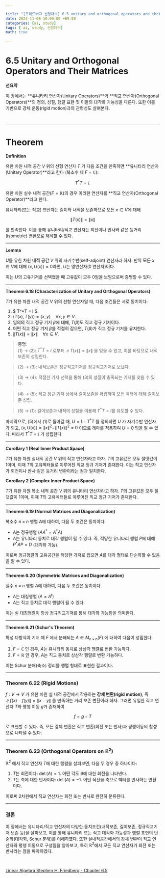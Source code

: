 ```yaml
---

title: "[프리드버그 선형대수] 6.5 unitary and orthogonal operators and their matrices"  
date: 2024-11-08 10:00:00 +09:00  
categories: [ai, study]  
tags: [ ai, study, 선형대수]  
math: true  

---
```


# **6.5 Unitary and Orthogonal Operators and Their Matrices**

**선요약**  

이 장에서는 **유니타리 연산자(Unitary Operators)**와 **직교 연산자(Orthogonal Operators)**의 정의, 성질, 행렬 표현 및 이들의 대각화 가능성을 다룬다. 또한 이를 기반으로 강체 운동(rigid motion)과의 관련성도 살펴본다.

<br/>

---

# **Theorem**

**Definition**

유한 차원 내적 공간 $V$ 위의 선형 연산자 $T$ 가 다음 조건을 만족하면 **유니타리 연산자(Unitary Operator)**라고 한다 (복소수 체 $F = \mathbb{C}$):

$$
T^*T = I.
$$

유한 차원 실수 내적 공간($F = \mathbb{R}$)의 경우 이러한 연산자를 **직교 연산자(Orthogonal Operator)**라고 한다.

유니타리(또는 직교) 연산자는 길이와 내적을 보존하므로 모든 $x \in V$에 대해

$$
\|T(x)\| = \|x\|
$$

를 만족한다. 이를 통해 유니타리/직교 연산자는 회전이나 반사와 같은 등거리(isometric) 변환으로 해석할 수 있다.

---

**Lemma**

$U$를 유한 차원 내적 공간 $V$ 위의 자기수반(self-adjoint) 연산자라 하자. 만약 모든 $x \in V$에 대해 $\langle x, U(x) \rangle = 0$라면, $U$는 영연산자(0 연산자)이다.

이는 $U$의 고유기저를 선택했을 때 고유값이 모두 0임을 보임으로써 증명할 수 있다.

---

**Theorem 6.18 (Characterization of Unitary and Orthogonal Operators)**

$T$가 유한 차원 내적 공간 $V$ 위의 선형 연산자일 때, 다음 조건들은 서로 동치이다:

1. $ T^*T = I $.
2. $\langle T(x), T(y) \rangle = \langle x, y \rangle \quad \forall x,y \in V.$
3. 임의의 직교 정규 기저 $\beta$에 대해, $T(\beta)$도 직교 정규 기저이다.
4. 어떤 직교 정규 기저 $\beta$를 적절히 잡으면, $T(\beta)$가 직교 정규 기저를 유지한다.
5. $\|T(x)\| = \|x\| \quad \forall x \in V.$

> **증명**:  
> (1) → (2): $T^*T = I$ 로부터 $\|T(x)\| = \|x\|$ 을 얻을 수 있고, 이를 바탕으로 내적보존이 성립한다.

> (2) → (3): 내적보존은 정규직교기저를 정규직교기저로 보낸다.

> (3) → (4): 적절한 기저 선택을 통해 (3)의 성질이 충족되는 기저를 찾을 수 있다.

> (4) → (5): 직교 정규 기저 상에서 길이보존을 확립하여 모든 벡터에 대해 길이보존 성립.

> (5) → (1): 길이보존과 내적의 성질을 이용해 $T^*T = I$를 유도할 수 있다.

마지막으로, (5)에서 (1)로 돌아갈 때, $U = I - T^*T$ 를 정의하면 $U$ 가 자기수반 연산자가 되고, $\langle x,U(x)\rangle = \|x\|^2 - \|T(x)\|^2 = 0$ 이므로 레마를 적용하여 $U=0$ 임을 알 수 있다. 따라서 $T^*T = I$ 가 성립한다.

---

**Corollary 1 (Real Inner Product Space)**

$T$가 유한 차원 실내적 공간 $V$ 위의 직교 연산자라고 하자. $T$의 고유값은 모두 절댓값이 1이며, 이때 $T$의 고유벡터들로 이루어진 직교 정규 기저가 존재한다. 이는 직교 연산자가 회전이나 반사 같은 등거리 변환이라는 점과 일치한다.

**Corollary 2 (Complex Inner Product Space)**

$T$가 유한 차원 복소 내적 공간 $V$ 위의 유니타리 연산자라고 하자. $T$의 고유값은 모두 절댓값이 1이며, 이때 $T$의 고유벡터들로 이루어진 직교 정규 기저가 존재한다.

---

**Theorem 6.19 (Normal Matrices and Diagonalization)**

복소수 $n \times n$ 행렬 $A$에 대하여, 다음 두 조건은 동치이다.

- $A$는 정규행렬 ($A A^* = A^* A$)
- $A$는 유니타리 동치로 대각 행렬이 될 수 있다. 즉, 적당한 유니타리 행렬 $P$에 대해 $P^* A P = D$ (대각화 가능).

이로써 정규행렬의 고유공간을 적당한 기저로 잡으면 $A$를 대각 형태로 단순화할 수 있음을 알 수 있다.

---

**Theorem 6.20 (Symmetric Matrices and Diagonalization)**

실수 $n \times n$ 행렬 $A$에 대하여, 다음 두 조건은 동치이다.

- $A$는 대칭행렬 ($A = A^t$)
- $A$는 직교 동치로 대각 행렬이 될 수 있다.

이는 실 대칭행렬이 항상 정규직교기저를 통해 대각화 가능함을 의미한다.

---

**Theorem 6.21 (Schur's Theorem)**

특성 다항식이 기저 체 $F$ 에서 분해되는 $A \in M_{n \times n}(F)$ 에 대하여 다음이 성립한다:

1. $F = \mathbb{C}$ 인 경우, $A$는 유니타리 동치로 상삼각 행렬로 변환 가능하다.
2. $F = \mathbb{R}$ 인 경우, $A$는 직교 동치로 상삼각 행렬로 변환 가능하다.

이는 Schur 분해(축소) 정리를 행렬 형태로 표현한 결과이다.

---

### **Theorem 6.22 (Rigid Motions)**

$f : V \to V$ 가 유한 차원 실 내적 공간에서 작용하는 **강체 변환(rigid motion)**, 즉 $\|f(x)-f(y)\| = \|x-y\|$ 를 만족하는 거리 보존 변환이라 하자. 그러면 유일한 직교 연산자 $T$와 평행 이동 $g$가 존재하여

$$
f = g \circ T
$$

로 표현할 수 있다. 즉, 모든 강체 변환은 직교 변환(회전 또는 반사)과 평행이동의 합성으로 나타낼 수 있다.

---

### **Theorem 6.23 (Orthogonal Operators on $\mathbb{R}^2$)**

$\mathbb{R}^2$ 에서 직교 연산자 $T$에 대한 행렬을 살펴보면, 다음 두 경우 중 하나이다:

1. $T$는 회전이다: $\det(A) = 1$. 어떤 각도 $\theta$에 대한 회전을 나타낸다.
2. $T$는 축에 대한 반사이다: $\det(A) = -1$. 어떤 직선을 축으로 벡터를 반사하는 변환이다.

이로써 2차원에서 직교 연산자는 회전 또는 반사로 완전히 분류된다.

---

### **결론**

이 장에서는 유니타리/직교 연산자의 다양한 동치조건(내적보존, 길이보존, 정규직교기저 보존 등)을 살펴보고, 이를 통해 유니타리 또는 직교 대각화 가능성과 행렬 표현의 단순화(대각화, Schur 분해)를 이해하였다. 또한 실내적공간에서의 강체 변환이 직교 연산자와 평행 이동으로 구성됨을 알아보고, 특히 $\mathbb{R}^2$에서 모든 직교 연산자가 회전 또는 반사라는 점을 파악하였다.

<br/>

[Linear Algebra Stephen H. Friedberg - Chapter 6.5](https://g.co/kgs/PAu2zpL)